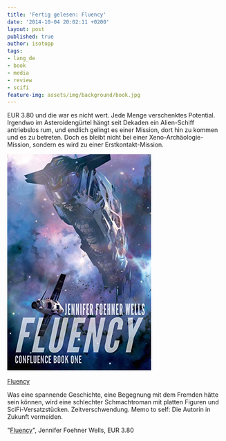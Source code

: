 ```yaml
---
title: 'Fertig gelesen: Fluency'
date: '2014-10-04 20:02:11 +0200'
layout: post
published: true
author: isotopp
tags:
- lang_de
- book
- media
- review
- scifi
feature-img: assets/img/background/book.jpg
---
```

EUR 3.80 und die war es nicht wert. Jede Menge verschenktes Potential. Irgendwo im Asteroidengürtel hängt seit Dekaden ein Alien-Schiff antriebslos rum, und endlich gelingt es einer Mission, dort hin zu kommen und es zu betreten. Doch es bleibt nicht bei einer Xeno-Archäologie-Mission, sondern es wird zu einer Erstkontakt-Mission.

[![](/uploads/2014/10/fluency.jpg)](http://www.amazon.de/Fluency-Confluence-Book-1-English-ebook/dp/B00L3U9OCG)

[Fluency](http://www.amazon.de/Fluency-Confluence-Book-1-English-ebook/dp/B00L3U9OCG)

Was eine spannende Geschichte, eine Begegnung mit dem Fremden hätte sein können, wird eine schlechter Schmachtroman mit platten Figuren und SciFi-Versatzstücken. Zeitverschwendung. Memo to self: Die Autorin in Zukunft vermeiden.

"[Fluency](http://www.amazon.de/Fluency-Confluence-Book-1-English-ebook/dp/B00L3U9OCG)", Jennifer Foehner Wells, EUR 3.80

